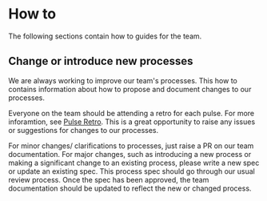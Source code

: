 # How to

The following sections contain how to guides for the team.

## Change or introduce new processes

We are always working to improve our team's processes. This how to contains
information about how to propose and document changes to our processes.

Everyone on the team should be attending a retro for each pulse. For more
inforamtion, see [Pulse Retro](../delivery-workflows/pulses/pulse-retro.md).
This is a great opportunity to raise any issues or suggestions for changes to
our processes.

For minor changes/ clarifications to processes, just raise a PR on our team
documentation. For major changes, such as introducing a new process or making a
significant change to an existing process, please write a new spec or update an
existing spec. This process spec should go through our usual review process.
Once the spec has been approved, the team documentation should be updated to
reflect the new or changed process.
